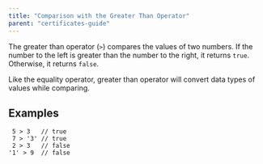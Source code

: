 ```yaml
---
title: "Comparison with the Greater Than Operator"
parent: "certificates-guide"
---
```


The greater than operator (`>`) compares the values of two numbers. If the number to the left is greater than the number to the right, it returns `true`. Otherwise, it returns `false`.

Like the equality operator, greater than operator will convert data types of values while comparing.

## Examples

     5 > 3   // true
     7 > '3' // true
     2 > 3   // false
    '1' > 9  // false
